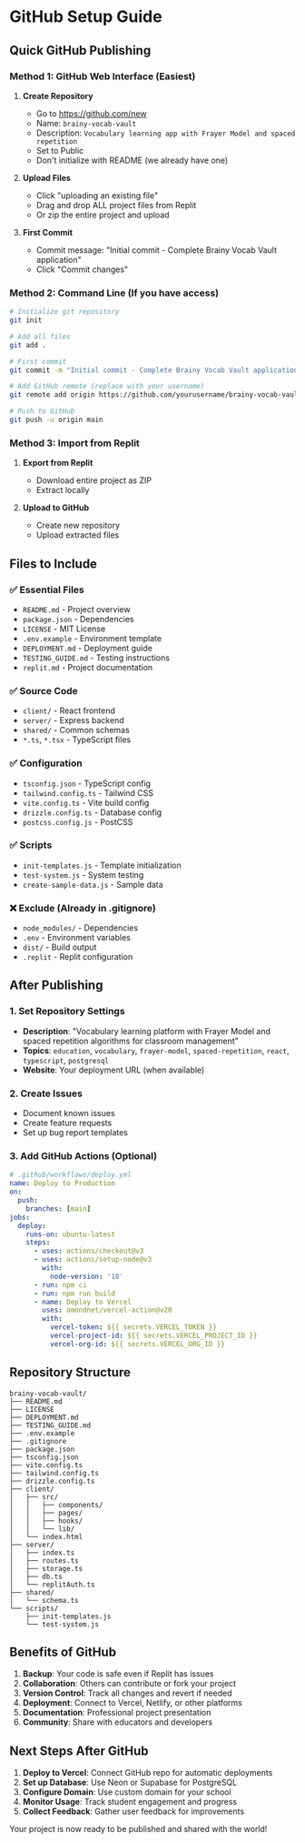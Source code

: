 # GitHub Setup Guide

## Quick GitHub Publishing

### Method 1: GitHub Web Interface (Easiest)

1. **Create Repository**
   - Go to https://github.com/new
   - Name: `brainy-vocab-vault`
   - Description: `Vocabulary learning app with Frayer Model and spaced repetition`
   - Set to Public
   - Don't initialize with README (we already have one)

2. **Upload Files**
   - Click "uploading an existing file"
   - Drag and drop ALL project files from Replit
   - Or zip the entire project and upload

3. **First Commit**
   - Commit message: "Initial commit - Complete Brainy Vocab Vault application"
   - Click "Commit changes"

### Method 2: Command Line (If you have access)

```bash
# Initialize git repository
git init

# Add all files
git add .

# First commit
git commit -m "Initial commit - Complete Brainy Vocab Vault application"

# Add GitHub remote (replace with your username)
git remote add origin https://github.com/yourusername/brainy-vocab-vault.git

# Push to GitHub
git push -u origin main
```

### Method 3: Import from Replit

1. **Export from Replit**
   - Download entire project as ZIP
   - Extract locally

2. **Upload to GitHub**
   - Create new repository
   - Upload extracted files

## Files to Include

### ✅ Essential Files
- `README.md` - Project overview
- `package.json` - Dependencies
- `LICENSE` - MIT License
- `.env.example` - Environment template
- `DEPLOYMENT.md` - Deployment guide
- `TESTING_GUIDE.md` - Testing instructions
- `replit.md` - Project documentation

### ✅ Source Code
- `client/` - React frontend
- `server/` - Express backend
- `shared/` - Common schemas
- `*.ts`, `*.tsx` - TypeScript files

### ✅ Configuration
- `tsconfig.json` - TypeScript config
- `tailwind.config.ts` - Tailwind CSS
- `vite.config.ts` - Vite build config
- `drizzle.config.ts` - Database config
- `postcss.config.js` - PostCSS

### ✅ Scripts
- `init-templates.js` - Template initialization
- `test-system.js` - System testing
- `create-sample-data.js` - Sample data

### ❌ Exclude (Already in .gitignore)
- `node_modules/` - Dependencies
- `.env` - Environment variables
- `dist/` - Build output
- `.replit` - Replit configuration

## After Publishing

### 1. Set Repository Settings
- **Description**: "Vocabulary learning platform with Frayer Model and spaced repetition algorithms for classroom management"
- **Topics**: `education`, `vocabulary`, `frayer-model`, `spaced-repetition`, `react`, `typescript`, `postgresql`
- **Website**: Your deployment URL (when available)

### 2. Create Issues
- Document known issues
- Create feature requests
- Set up bug report templates

### 3. Add GitHub Actions (Optional)
```yaml
# .github/workflows/deploy.yml
name: Deploy to Production
on:
  push:
    branches: [main]
jobs:
  deploy:
    runs-on: ubuntu-latest
    steps:
      - uses: actions/checkout@v3
      - uses: actions/setup-node@v3
        with:
          node-version: '18'
      - run: npm ci
      - run: npm run build
      - name: Deploy to Vercel
        uses: amondnet/vercel-action@v20
        with:
          vercel-token: ${{ secrets.VERCEL_TOKEN }}
          vercel-project-id: ${{ secrets.VERCEL_PROJECT_ID }}
          vercel-org-id: ${{ secrets.VERCEL_ORG_ID }}
```

## Repository Structure

```
brainy-vocab-vault/
├── README.md
├── LICENSE
├── DEPLOYMENT.md
├── TESTING_GUIDE.md
├── .env.example
├── .gitignore
├── package.json
├── tsconfig.json
├── vite.config.ts
├── tailwind.config.ts
├── drizzle.config.ts
├── client/
│   ├── src/
│   │   ├── components/
│   │   ├── pages/
│   │   ├── hooks/
│   │   └── lib/
│   └── index.html
├── server/
│   ├── index.ts
│   ├── routes.ts
│   ├── storage.ts
│   ├── db.ts
│   └── replitAuth.ts
├── shared/
│   └── schema.ts
└── scripts/
    ├── init-templates.js
    └── test-system.js
```

## Benefits of GitHub

1. **Backup**: Your code is safe even if Replit has issues
2. **Collaboration**: Others can contribute or fork your project
3. **Version Control**: Track all changes and revert if needed
4. **Deployment**: Connect to Vercel, Netlify, or other platforms
5. **Documentation**: Professional project presentation
6. **Community**: Share with educators and developers

## Next Steps After GitHub

1. **Deploy to Vercel**: Connect GitHub repo for automatic deployments
2. **Set up Database**: Use Neon or Supabase for PostgreSQL
3. **Configure Domain**: Use custom domain for your school
4. **Monitor Usage**: Track student engagement and progress
5. **Collect Feedback**: Gather user feedback for improvements

Your project is now ready to be published and shared with the world!